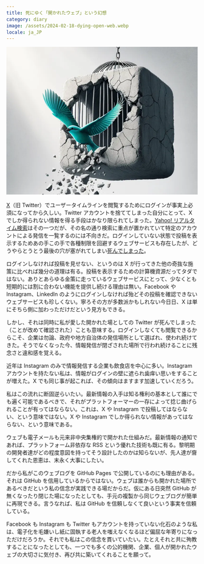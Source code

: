 ```yaml
---
title: 死にゆく「開かれたウェブ」という幻想
category: diary
image: /assets/2024-02-18-dying-open-web.webp
locale: ja_JP
---
```


![DALL-E が生成したコンクリートで囲われた鳥籠を突き破って飛び立つ水色の鳥の画像](/assets/2024-02-18-dying-open-web.webp)

[X](https://x.com/)（旧 Twitter）でユーザータイムラインを閲覧するためにログインが事実上必須になってから久しい。Twitter アカウントを捨ててしまった自分にとって、X でしか得られない情報を得る手段はかなり限られてしまった。[Yahoo! リアルタイム検索](https://search.yahoo.co.jp/realtime)はその一つだが、その名の通り検索に重点が置かれていて特定のアカウントによる発信を一覧するのには不向きだ。ログインしていない状態で投稿を表示するためあの手この手で各種制限を回避するウェブサービスも存在したが、どうやらとうとう最後の穴が塞がれてしまい[死んでしまった](https://github.com/zedeus/nitter/issues/1155#issuecomment-1913361757)。

ログインしなければ投稿を見せない、というのは X が行ってきた他の奇抜な施策に比べれば幾分の道理は有る。投稿を表示するための計算機資源だってタダではない。ありとあらゆる金策に走っているウェブサービスにとって、少なくとも短期的には割に合わない機能を提供し続ける理由は無い。Facebook や Instagram、LinkedIn のようにログインしなければ殆どその投稿を確認できないウェブサービスも珍しくない。寧ろその方が多数派かもしれない今日日、X は単にそちら側に加わっただけだという見方もできる。

しかし、それは同時に私が愛した開かれた場としての Twitter が死んでしまった（ことが改めて確認された）ことも意味する。ログインしなくても閲覧できるからこそ、企業は勿論、政府や地方自治体の発信場所として選ばれ、使われ続けてきた。そうでなくなった今、情報発信が閉ざされた場所で行われ続けることに残念さと違和感を覚える。

近年は Instagram のみで情報発信する企業も飲食店を中心に多い。Instagram アカウントを持たない私は、情報がログインの壁に遮られ歯痒い思いをすることが増えた。X でも同じ事が起これば、その傾向はますます加速していくだろう。

私はこの流れに断固逆らいたい。最新情報の入手は知る権利の基本として誰にでも遍く可能であるべきで、それがプラットフォーマーの一存によって捻じ曲げられることが有ってはならない。これは、X や Instagram で投稿してはならない、という意味ではない。X や Instagram でしか得られない情報があってはならない、という意味である。

ウェブも電子メールも元来非中央集権的で開かれた仕組みだ。最新情報の通知であれば、プラットフォーム非依存な RSS という優れた技術も既に有る。黎明期の開発者達がどの程度意図を持ってそう設計したのかは知らないが、先人達が齎してくれた恩恵は、末永く大事にしたい。

だから私がこのウェブログを GitHub Pages で公開しているのにも理由がある。それは GitHub を信用しているからではない。ウェブは誰からも開かれた場所であるべきだという私の信念が実践できる場だからだ。仮にある日突然 GitHub が無くなったり閉じた場になったとしても、手元の複製から同じウェブログが簡単に再現できる。言うなれば、私は GitHub を信頼しなくて良いという事実を信頼している。

Facebook も Instagram も Twitter もアカウントを持っていない化石のような私は、電子化を毛嫌いし紙に固執する老人を嗤えなくなるほど偏屈な年寄りになっただけだろうか。それでも私はこの信念を貫いていたい。たとえそれと共に殉教することになったとしても、一つでも多くの公的機関、企業、個人が開かれたウェブの大切さに気付き、再び共に築いてくれることを願って。
